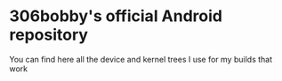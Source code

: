 # 306bobby's official Android repository

You can find here all the device and kernel trees I use for my builds that work
